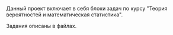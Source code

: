 Данный проект включает в себя блоки задач по курсу "Теория вероятностей и математическая статистика".

Задания описаны в файлах.
